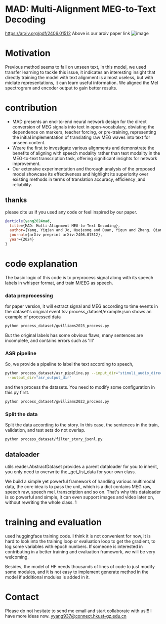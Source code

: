 # MAD: Multi-Alignment MEG-to-Text Decoding
https://arxiv.org/pdf/2406.01512
Above is our arxiv paper link
![image](https://github.com/NeuSpeech/MAD-MEG2text/assets/151606332/16765c20-fa44-41b6-bde2-01508bcbee50)

# Motivation
Previous method seems to fail on unseen text, in this model, we used transfer learning to tackle this issue, it indicates an interesting insight that directly training the model with text alignment is almost useless, but with midiate representations, it can learn useful information. We aligned the Mel spectrogram and encoder output to gain better results.
# contribution
* MAD presents an end-to-end neural network design for the direct conversion of MEG
 signals into text in open-vocabulary, obviating the dependence on markers, teacher forcing,
 or pre-training, representing the initial implementation of translating raw MEG waves into
 text for unseen content.
* Weare the first to investigate various alignments and demonstrate the benefits of aligning
 with speech modality rather than text modality in the MEG-to-text transcription task, offering
 significant insights for network improvement.
* Our extensive experimentation and thorough analysis of the proposed model showcase its
 effectiveness and highlight its superiority over existing methods in terms of translation
 accuracy, efficiency ,and reliability.

## thanks 

please cite us if you used any code or feel inspired by our paper.
```bib
@article{yang2024mad,
  title={MAD: Multi-Alignment MEG-to-Text Decoding},
  author={Yang, Yiqian and Jo, Hyejeong and Duan, Yiqun and Zhang, Qiang and Zhou, Jinni and Lee, Won Hee and Xu, Renjing and Xiong, Hui},
  journal={arXiv preprint arXiv:2406.01512},
  year={2024}
}
```

# code explanation
The basic logic of this code is to preprocess signal along with 
its speech labels in whisper format, and train M/EEG as speech.

### data preprocessing
for paper version, it will extract signal and MEG according to 
time events in the dataset's original event.tsv
process_dataset/example.json shows an example of processed data
```bash
python process_dataset/gwilliams2023_process.py
```
But the original labels has some obvious flaws, many sentences
are incomplete, and contains errors such as 'III'

### ASR pipeline
So, we provide a pipeline to label the text according to speech,

```bash
python process_dataset/asr_pipeline.py --input_dir="stimuli_audio_directory"\
 --output_dir="asr_output_dir" 
```
and then process the datasets. You need to modify some configuration in this py first.
```bash
python process_dataset/gwilliams2023_process.py
```

### Split the data
Split the data according to the story. In this case, the sentences in the train, validation, and test sets do not overlap.
```bash
python process_dataset/filter_story_jsonl.py
```

## dataloader 
utils.reader.AbstractDataset provides a parent dataloader for you to inherit, 
you only need to overwrite the _get_list_data for your own class.

We build a simple yet powerful framework of handling various multimodal data, the core idea is to
pass the unit, which is a dict contains MEG raw, speech raw, speech mel, transcription and so on.
That's why this dataloader is so powerful and simple, it can even support images and video later on,
without rewriting the whole class. 1


# training and evaluation
used huggingface training code. I think it is not convenient for now,
It is hard to look into the training loop or evaluation loop to get
the gradient, to log some variables with epoch numbers. If someone is 
interested in contributing in a better training and evaluation framework,
we will be very welcoming. 

Besides, the model of HF needs thousands of lines of code to just modify 
some modules, and it is not easy to implement generate method in the model
if additional modules is added in it.


# Contact
Please do not hesitate to send me email and start collaborate with us!!!
I have more ideas now.
yyang937@connect.hkust-gz.edu.cn


